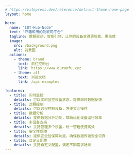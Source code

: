 ```yaml
---
# https://vitepress.dev/reference/default-theme-home-page
layout: home

hero:
  name: "IOT-Hub-Node"
  text: "开箱即用的物联网平台"
  tagline: 数据驱动，智能引领，让你的设备变得更智能、更高效
  image: 
    src: /background.png
    alt: 背景图
  actions:
    - theme: brand
      text: 前往控制台
      link: https://www.duruofu.xyz
    - theme: alt
      text: 浏览文档
      link: /api-examples

features:
  - title: 实时监控
    details: 可以实时监控设备状态，提供即时数据反馈
  - title: 远程控制
    details: 可以远程控制设备，方便灵活操作
  - title: 数据分析
    details: 提供数据分析功能，帮助优化设备运行效率
  - title: 多设备支持
    details: 支持管理多个设备，统一管理便捷高效
  - title: 安全性保障
    details: 提供安全性保障功能，确保数据传输安全可靠
  - title: 自定义配置
    details: 支持自定义配置，满足不同需求场景
---
```


